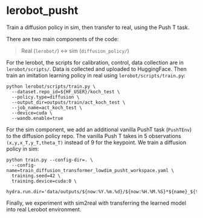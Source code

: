 # lerobot_pusht

Train a diffusion policy in sim, then transfer to real, using the Push T task.

There are two main components of the code:

> Real (`lerobot/`) <-> sim (`diffusion_policy/`)

For the lerobot, the scripts for calibration, control, data collection are in `lerobot/scripts/`. Data is collected and uploaded to HuggingFace. Then train an imitation learning policy in real using `lerobot/scripts/train.py`:

```
python lerobot/scripts/train.py \
  --dataset.repo_id=${HF_USER}/koch_test \
  --policy.type=diffusion \
  --output_dir=outputs/train/act_koch_test \
  --job_name=act_koch_test \
  --device=cuda \
  --wandb.enable=true
```

For the sim component, we add an additional vanilla PushT task (`PushTEnv`) to the diffusion policy repo. The vanilla Push T takes in 5 observations `(x,y,x_T,y_T,theta_T)` instead of 9 for the keypoint. We train a diffusion policy in sim:

```
python train.py --config-dir=. \
  --config-name=train_diffusion_transformer_lowdim_pusht_workspace.yaml \
  training.seed=42 \
  training.device=cuda:0 \
  hydra.run.dir='data/outputs/${now:%Y.%m.%d}/${now:%H.%M.%S}*${name}_${task_name}'
```

Finally, we experiment with sim2real with transferring the learned model into real Lerobot environment.
